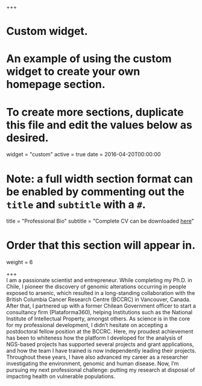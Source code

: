 +++
# Custom widget.
# An example of using the custom widget to create your own homepage section.
# To create more sections, duplicate this file and edit the values below as desired.
widget = "custom"
active = true
date = 2016-04-20T00:00:00

# Note: a full width section format can be enabled by commenting out the `title` and `subtitle` with a `#`.
title = "Professional Bio"
subtitle = "Complete CV can be downloaded [here](https://1drv.ms/w/s!AoiLqdFzpqEAgaUFAqFSx-1xq_shlQ)"

# Order that this section will appear in.
weight = 6  

+++  
I am a passionate scientist and entrepreneur. While completing my Ph.D. in Chile, I pioneer the discovery of genomic alterations occurring in people exposed to arsenic, which resulted in a long-standing collaboration with the British Columbia Cancer Research Centre (BCCRC) in Vancouver, Canada. After that, I partnered up with a former Chilean Government officer to start a consultancy firm (Plataforma360), helping Institutions such as the National Institute of Intellectual Property, amongst others. As science is in the core for my professional development, I didn’t hesitate on accepting a postdoctoral fellow position at the BCCRC. Here, my proudest achievement has been to whiteness how the platform I developed for the analysis of NGS-based projects has supported several projects and grant applications, and how the team I have trained is now independently leading their projects. Throughout these years, I have also advanced my career as a researcher investigating the environment, genomic and human disease. Now, I’m pursuing my next professional challenge: putting my research at disposal of impacting health on vulnerable populations.  


